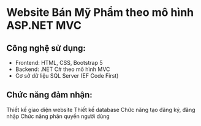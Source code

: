 # Website Bán Mỹ Phẩm theo mô hình ASP.NET MVC
## Công nghệ sử dụng:
- Frontend: HTML, CSS, Bootstrap 5
- Backend: .NET C# theo mô hình MVC
- Cơ sở dữ liệu SQL Server (EF Code First)
## Chức năng đảm nhận:
Thiết kế giao diện website
Thiết kế database
Chức năng tạo đăng ký, đăng nhập
Chức năng phân quyền người dùng
